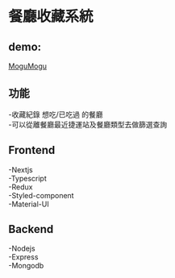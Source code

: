 # 餐廳收藏系統

## demo:

[MoguMogu](https://mogumogu.vercel.app/)

## 功能

-收藏紀錄 想吃/已吃過 的餐廳<br> -可以從離餐廳最近捷運站及餐廳類型去做篩選查詢

## Frontend

-Nextjs<br>
-Typescript<br>
-Redux<br>
-Styled-component<br>
-Material-UI<br>

## Backend

-Nodejs<br>
-Express<br>
-Mongodb<br>
